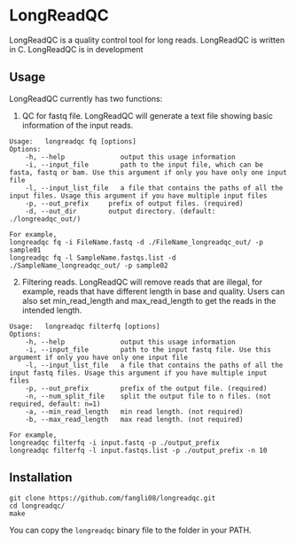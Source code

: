 # LongReadQC
LongReadQC is a quality control tool for long reads. LongReadQC is written in C. 
LongReadQC is in development

## Usage
LongReadQC currently has two functions: 

1) QC for fastq file. LongReadQC will generate a text file showing basic information of the input reads. 

```         
Usage:   longreadqc fq [options]  
Options:
    -h, --help              output this usage information
    -i, --input_file        path to the input file, which can be fasta, fastq or bam. Use this argument if only you have only one input file
    -l, --input_list_file   a file that contains the paths of all the input files. Usage this argument if you have multiple input files
    -p, --out_prefix     prefix of output files. (required)
    -d, --out_dir        output directory. (default: ./longreadqc_out/)

For example,
longreadqc fq -i FileName.fastq -d ./FileName_longreadqc_out/ -p sample01 
longreadqc fq -l SampleName.fastqs.list -d ./SampleName_longreadqc_out/ -p sample02 
```  

2) Filtering reads. LongReadQC will remove reads that are illegal, for example, reads that have different length in base and quality. Users can also set min_read_length and max_read_length to get the reads in the intended length. 

```
Usage:   longreadqc filterfq [options]  
Options:
    -h, --help              output this usage information
    -i, --input_file        path to the input fastq file. Use this argument if only you have only one input file
    -l, --input_list_file   a file that contains the paths of all the input fastq files. Usage this argument if you have multiple input files
    -p, --out_prefix        prefix of the output file. (required)
    -n, --num_split_file    split the output file to n files. (not required, default: n=1)
    -a, --min_read_length   min read length. (not required)
    -b, --max_read_length   max read length. (not required)

For example,
longreadqc filterfq -i input.fastq -p ./output_prefix 
longreadqc filterfq -l input.fastqs.list -p ./output_prefix -n 10 
```

## Installation

```
git clone https://github.com/fangli08/longreadqc.git
cd longreadqc/
make
```

You can copy the `longreadqc` binary file to the folder in your PATH.


